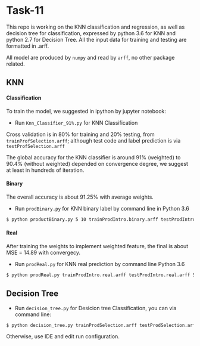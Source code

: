 # Task-11

This repo is working on the KNN classification and regression, as well as decision tree for classification, expressed by python 3.6 for KNN and python 2.7 for Decision Tree. All the input data for training and testing are formatted in .arff.

All model are produced by `numpy` and read by `arff`, no other package related. 


## KNN
#### Classification
To train the model, we suggested in ipython by jupyter notebook:
* Run `Knn_Classifier_91%.py` for KNN Classification

Cross validation is in 80% for training and 20% testing, from `trainProfSelection.arff`; although test code and label prediction is via `testProfSelection.arff`

The global accuracy for the KNN classifier is around 91% (weighted) to 90.4% (without weighted) depended on convergence degree, we suggest at least in hundreds of iteration. 

#### Binary
The overall accuracy is about 91.25% with average weights.
* Run `prodBinary.py` for KNN binary label by command line in Python 3.6
```bash
$ python productBinary.py 5 10 trainProdIntro.binary.arff testProdIntro.binary.arff
```

#### Real
After training the weights to implement weighted feature, the final is about MSE = 14.89 with convergecy. 
* Run `prodReal.py` for KNN real prediction by command line Python 3.6
```bash
$ python prodReal.py trainProdIntro.real.arff testProdIntro.real.arff 5 10
```


## Decision Tree

* Run `decision_tree.py` for Desicion tree Classification, you can via command line:
```bash
$ python decision_tree.py trainProdSelection.arff testProdSelection.arff 15
```
Otherwise, use IDE and edit run configuration. 
